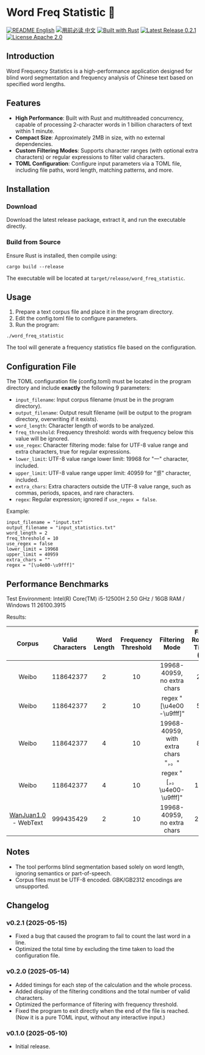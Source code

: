 # Word Freq Statistic 📄

[![README English](https://img.shields.io/badge/README-English-blue)](https://github.com/GarthTB/word-freq-statistic/blob/master/_en.md)
[![用前必读 中文](https://img.shields.io/badge/用前必读-中文-red)](https://github.com/GarthTB/word-freq-statistic/blob/master/README.md)
[![Built with Rust](https://img.shields.io/badge/Built%20with-Rust-brown)](https://www.rust-lang.org)
[![Latest Release 0.2.1](https://img.shields.io/badge/Latest%20Release-0.2.1-brightgreen)](https://github.com/GarthTB/word-freq-statistic/releases)
[![License Apache 2.0](https://img.shields.io/badge/License-Apache%202.0-royalblue)](https://www.apache.org/licenses/LICENSE-2.0)

## Introduction

Word Frequency Statistics is a high-performance application designed for blind word segmentation
and frequency analysis of Chinese text based on specified word lengths.

## Features

- **High Performance**: Built with Rust and multithreaded concurrency,
  capable of processing 2-character words in 1 billion characters of text within 1 minute.
- **Compact Size**: Approximately 2MB in size, with no external dependencies.
- **Custom Filtering Modes**: Supports character ranges (with optional extra characters)
  or regular expressions to filter valid characters.
- **TOML Configuration**: Configure input parameters via a TOML file,
  including file paths, word length, matching patterns, and more.

## Installation

### Download

Download the latest release package, extract it, and run the executable directly.

### Build from Source

Ensure Rust is installed, then compile using:

```
cargo build --release
```

The executable will be located at `target/release/word_freq_statistic`.

## Usage

1. Prepare a text corpus file and place it in the program directory.
2. Edit the config.toml file to configure parameters.
3. Run the program:

```
./word_freq_statistic
```

The tool will generate a frequency statistics file based on the configuration.

## Configuration File

The TOML configuration file (config.toml) must be located in the program directory and include
**exactly** the following 9 parameters:

- `input_filename`: Input corpus filename (must be in the program directory).
- `output_filename`: Output result filename (will be output to the program directory, overwriting if it exists).
- `word_length`: Character length of words to be analyzed.
- `freq_threshold`: Frequency threshold: words with frequency below this value will be ignored.
- `use_regex`: Character filtering mode: false for UTF-8 value range and extra characters, true for regular expressions.
- `lower_limit`: UTF-8 value range lower limit: 19968 for "一" character, included.
- `upper_limit`: UTF-8 value range upper limit: 40959 for "鿿" character, included.
- `extra_chars`: Extra characters outside the UTF-8 value range, such as commas, periods, spaces, and rare characters.
- `regex`: Regular expression; ignored if `use_regex = false`.

Example:

```
input_filename = "input.txt"
output_filename = "input_statistics.txt"
word_length = 2
freq_threshold = 10
use_regex = false
lower_limit = 19968
upper_limit = 40959
extra_chars = ""
regex = "[\u4e00-\u9fff]"
```

## Performance Benchmarks

Test Environment: Intel(R) Core(TM) i5-12500H 2.50 GHz / 16GB RAM / Windows 11 26100.3915

Results:

|                              Corpus                               | Valid Characters | Word Length | Frequency Threshold |           Filtering Mode           | First Round Time (s) | Second Round Time (s) | Total Time (s) |
|:-----------------------------------------------------------------:|:----------------:|:-----------:|:-------------------:|:----------------------------------:|:--------------------:|:---------------------:|:--------------:|
|                               Weibo                               |    118642377     |      2      |         10          |    19968-40959, no extra chars     |         2.8          |          2.5          |      5.6       |
|                               Weibo                               |    118642377     |      2      |         10          |      regex "[\u4e00-\u9fff]"       |         5.4          |          5.5          |      11.2      |
|                               Weibo                               |    118642377     |      4      |         10          | 19968-40959, with extra chars "，。" |         8.4          |          2.6          |      16.9      |
|                               Weibo                               |    118642377     |      4      |         10          |     regex "[，。\u4e00-\u9fff]"      |         11.8         |          5.6          |      23.3      |
| [WanJuan1.0](https://github.com/opendatalab/WanJuan1.0) - WebText |    999435429     |      2      |         10          |    19968-40959, no extra chars     |         20.9         |         20.7          |      42.4      |

## Notes

- The tool performs blind segmentation based solely on word length, ignoring semantics or part-of-speech.
- Corpus files must be UTF-8 encoded. GBK/GB2312 encodings are unsupported.

## Changelog

### v0.2.1 (2025-05-15)

- Fixed a bug that caused the program to fail to count the last word in a line.
- Optimized the total time by excluding the time taken to load the configuration file.

### v0.2.0 (2025-05-14)

- Added timings for each step of the calculation and the whole process.
- Added display of the filtering conditions and the total number of valid characters.
- Optimized the performance of filtering with frequency threshold.
- Fixed the program to exit directly when the end of the file is reached.
  (Now it is a pure TOML input, without any interactive input.)

### v0.1.0 (2025-05-10)

- Initial release.
